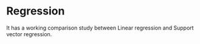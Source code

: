 # Regression
It has a working comparison study between Linear regression and Support vector regression.
